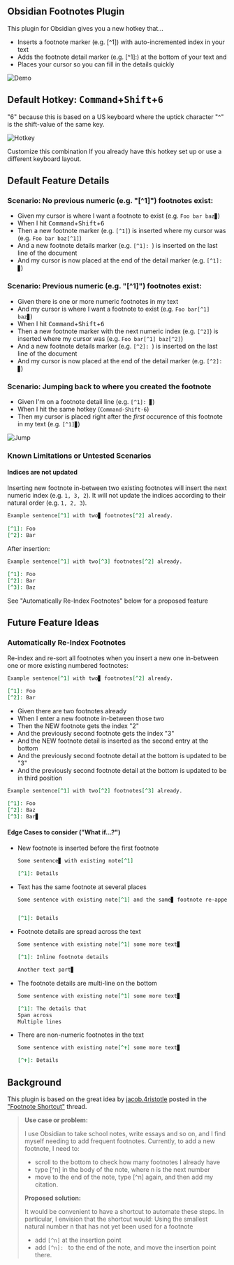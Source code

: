 ## Obsidian Footnotes Plugin

This plugin for Obsidian gives you a new hotkey that...
- Inserts a footnote marker (e.g. [^1]) with auto-incremented index in your text 
- Adds the footnote detail marker (e.g. [^1]:) at the bottom of your text and 
- Places your cursor so you can fill in the details quickly

![Demo](https://github.com/akaalias/obsidian-footnotes/blob/master/demo.gif?raw=true)

## Default Hotkey: <kbd>Command</kbd>+<kbd>Shift</kbd>+<kbd>6</kbd>

"6" because this is based on a US keyboard where the uptick character "^" is the shift-value of the same key.

![Hotkey](https://github.com/akaalias/obsidian-footnotes/blob/master/hotkey.png?raw=true)

Customize this combination If you already have this hotkey set up or use a different keyboard layout.

## Default Feature Details
### Scenario: No previous numeric (e.g. "[^1]") footnotes exist:
- Given my cursor is where I want a footnote to exist (e.g. `Foo bar baz▊`)
- When I hit <kbd>Command</kbd>+<kbd>Shift</kbd>+<kbd>6</kbd>
- Then a new footnote marker (e.g. `[^1]`) is inserted where my cursor was (e.g. `Foo bar baz[^1]`)
- And a new footnote details marker (e.g. `[^1]: `) is inserted on the last line of the document
- And my cursor is now placed at the end of the detail marker (e.g. `[^1]: ▊`)
### Scenario: Previous numeric (e.g. "[^1]") footnotes exist:
- Given there is one or more numeric footnotes in my text 
- And my cursor is where I want a footnote to exist (e.g. `Foo bar[^1] baz▊`)
- When I hit <kbd>Command</kbd>+<kbd>Shift</kbd>+<kbd>6</kbd>
- Then a new footnote marker with the next numeric index (e.g. `[^2]`) is inserted where my cursor was (e.g. `Foo bar[^1] baz[^2]`)
- And a new footnote details marker (e.g. `[^2]: `) is inserted on the last line of the document
- And my cursor is now placed at the end of the detail marker (e.g. `[^2]: ▊`)
### Scenario: Jumping back to where you created the footnote
- Given I'm on a footnote detail line (e.g. `[^1]: ▊`)
- When I hit the same hotkey (`Command-Shift-6`)
- Then my cursor is placed right after the *first* occurence of this footnote in my text (e.g. `[^1]▊`)

![Jump](https://github.com/akaalias/obsidian-footnotes/blob/master/jump.gif?raw=true)

### Known Limitations or Untested Scenarios
#### Indices are not updated
Inserting new footnote in-between two existing footnotes will insert the next numeric index (e.g. `1, 3, 2`). It will not update the indices according to their natural order (e.g. `1, 2, 3`). 

```markdown
Example sentence[^1] with two▊ footnotes[^2] already.
  
[^1]: Foo
[^2]: Bar
```

After insertion:

```markdown
Example sentence[^1] with two[^3] footnotes[^2] already.
  
[^1]: Foo
[^2]: Bar
[^3]: Baz
```

See "Automatically Re-Index Footnotes" below for a proposed feature

## Future Feature Ideas
### Automatically Re-Index Footnotes
Re-index and re-sort all footnotes when you insert a new one in-between one or more existing numbered footnotes:

```markdown
Example sentence[^1] with two▊ footnotes[^2] already.
  
[^1]: Foo
[^2]: Bar
```
- Given there are two footnotes already
- When I enter a new footnote in-between those two
- Then the NEW footnote gets the index "2" 
- And the previously second footnote gets the index "3"
- And the NEW footnote detail is inserted as the second entry at the bottom
- And the previously second footnote detail at the bottom is updated to be "3"
- And the previously second footnote detail at the bottom is updated to be in third position

```markdown
Example sentence[^1] with two[^2] footnotes[^3] already.

[^1]: Foo
[^2]: Baz
[^3]: Bar▊
```

#### Edge Cases to consider ("What if...?")
- New footnote is inserted before the first footnote 
  ```markdown
  Some sentence▊ with existing note[^1]
  
  [^1]: Details
  ```
- Text has the same footnote at several places 
  ```markdown
  Some sentence with existing note[^1] and the same▊ footnote re-appears later[^1].

  
  [^1]: Details
  ```
- Footnote details are spread across the text 
  ```markdown
  Some sentence with existing note[^1] some more text▊ 
  
  [^1]: Inline footnote details
  
  Another text part▊
  ```
- The footnote details are multi-line on the bottom
  ```markdown
  Some sentence with existing note[^1] some more text▊ 
  
  [^1]: The details that
  Span across
  Multiple lines
  ```
- There are non-numeric footnotes in the text
  ```markdown
  Some sentence with existing note[^✝] some more text▊ 
  
  [^✝]: Details
  ```

## Background
This plugin is based on the great idea by [jacob.4ristotle](https://forum.obsidian.md/u/jacob.4ristotle/summary) posted in the ["Footnote Shortcut"](https://forum.obsidian.md/t/footnote-shortcut/8872) thread.

> **Use case or problem:**
>
> I use Obsidian to take school notes, write essays and so on, and I find myself needing to add frequent footnotes. Currently, to add a new footnote, I need to:
> - scroll to the bottom to check how many footnotes I already have
> - type [^n] in the body of the note, where n is the next number
> - move to the end of the note, type [^n] again, and then add my citation.
>
> **Proposed solution:**
>
> It would be convenient to have a shortcut to automate these steps. In particular, I envision that the shortcut would:
> Using the smallest natural number n that has not yet been used for a footnote
> - add `[^n]` at the insertion point
> - add `[^n]: ` to the end of the note, and move the insertion point there.